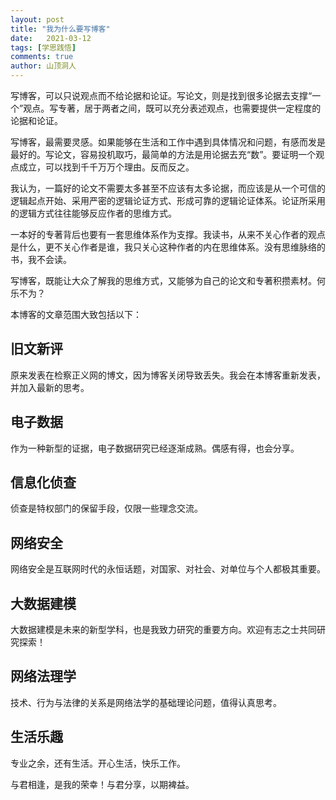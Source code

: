 ```yaml
---
layout: post
title: "我为什么要写博客"
date:   2021-03-12
tags: [学思践悟]
comments: true
author: 山顶洞人
---
```


写博客，可以只说观点而不给论据和论证。写论文，则是找到很多论据去支撑“一个”观点。写专著，居于两者之间，既可以充分表述观点，也需要提供一定程度的论据和论证。

写博客，最需要灵感。如果能够在生活和工作中遇到具体情况和问题，有感而发是最好的。写论文，容易投机取巧，最简单的方法是用论据去充“数”。要证明一个观点成立，可以找到千千万万个理由。反而反之。

我认为，一篇好的论文不需要太多甚至不应该有太多论据，而应该是从一个可信的逻辑起点开始、采用严密的逻辑论证方式、形成可靠的逻辑论证体系。论证所采用的逻辑方式往往能够反应作者的思维方式。

一本好的专著背后也要有一套思维体系作为支撑。我读书，从来不关心作者的观点是什么，更不关心作者是谁，我只关心这种作者的内在思维体系。没有思维脉络的书，我不会读。

写博客，既能让大众了解我的思维方式，又能够为自己的论文和专著积攒素材。何乐不为？

本博客的文章范围大致包括以下：

## 旧文新评

原来发表在检察正义网的博文，因为博客关闭导致丢失。我会在本博客重新发表，并加入最新的思考。

## 电子数据

作为一种新型的证据，电子数据研究已经逐渐成熟。偶感有得，也会分享。

## 信息化侦查

侦查是特权部门的保留手段，仅限一些理念交流。

## 网络安全

网络安全是互联网时代的永恒话题，对国家、对社会、对单位与个人都极其重要。

## 大数据建模

大数据建模是未来的新型学科，也是我致力研究的重要方向。欢迎有志之士共同研究探索！

## 网络法理学

技术、行为与法律的关系是网络法学的基础理论问题，值得认真思考。

## 生活乐趣

专业之余，还有生活。开心生活，快乐工作。



与君相逢，是我的荣幸！与君分享，以期裨益。


